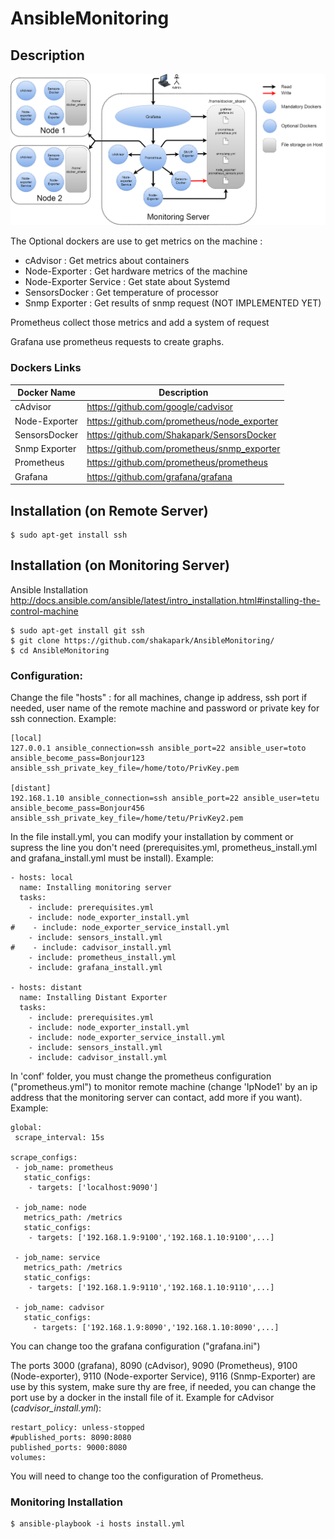 # AnsibleMonitoring
## Description
![Schéma Monitoring](/Sch%C3%A9ma%20Monitoring.png?raw=true "Schéma Monitoring")

The Optional dockers are use to get metrics on the machine :
- cAdvisor : Get metrics about containers
- Node-Exporter : Get hardware metrics of the machine 
- Node-Exporter Service : Get state about Systemd
- SensorsDocker : Get temperature of processor
- Snmp Exporter : Get results of snmp request (NOT IMPLEMENTED YET)

Prometheus collect those metrics and add a system of request

Grafana use prometheus requests to create graphs. 

### Dockers Links

|  Docker Name  | Description  |
| ------------- | ------------- |
| cAdvisor  | https://github.com/google/cadvisor |
| Node-Exporter |  https://github.com/prometheus/node_exporter |
| SensorsDocker | https://github.com/Shakapark/SensorsDocker |
| Snmp Exporter | https://github.com/prometheus/snmp_exporter |
| Prometheus | https://github.com/prometheus/prometheus |
| Grafana | https://github.com/grafana/grafana |

## Installation (on Remote Server)
~~~ shell
$ sudo apt-get install ssh
~~~
## Installation (on Monitoring Server)
Ansible Installation
http://docs.ansible.com/ansible/latest/intro_installation.html#installing-the-control-machine

~~~ shell
$ sudo apt-get install git ssh
$ git clone https://github.com/shakapark/AnsibleMonitoring/
$ cd AnsibleMonitoring
~~~

### Configuration:

Change the file "hosts" : for all machines, change ip address, ssh port if needed, user name of the remote machine and password or private key for ssh connection.
Example:
~~~ shell
[local]
127.0.0.1 ansible_connection=ssh ansible_port=22 ansible_user=toto ansible_become_pass=Bonjour123 ansible_ssh_private_key_file=/home/toto/PrivKey.pem

[distant]
192.168.1.10 ansible_connection=ssh ansible_port=22 ansible_user=tetu ansible_become_pass=Bonjour456 ansible_ssh_private_key_file=/home/tetu/PrivKey2.pem
~~~
In the file install.yml, you can modify your installation by comment or supress the line you don't need (prerequisites.yml, prometheus_install.yml and grafana_install.yml must be install).
Example:
~~~ shell
- hosts: local 
  name: Installing monitoring server 
  tasks: 
    - include: prerequisites.yml 
    - include: node_exporter_install.yml 
#    - include: node_exporter_service_install.yml 
    - include: sensors_install.yml 
#    - include: cadvisor_install.yml 
    - include: prometheus_install.yml 
    - include: grafana_install.yml 

- hosts: distant 
  name: Installing Distant Exporter 
  tasks: 
    - include: prerequisites.yml 
    - include: node_exporter_install.yml 
    - include: node_exporter_service_install.yml 
    - include: sensors_install.yml 
    - include: cadvisor_install.yml 

~~~
In 'conf' folder, you must change the prometheus configuration ("prometheus.yml") to monitor remote machine (change 'IpNode1' by an ip address that the monitoring server can contact, add more if you want).
Example:
~~~ shell
global:
 scrape_interval: 15s

scrape_configs:
 - job_name: prometheus
   static_configs:
    - targets: ['localhost:9090']

 - job_name: node
   metrics_path: /metrics
   static_configs:
    - targets: ['192.168.1.9:9100','192.168.1.10:9100',...]
 
 - job_name: service
   metrics_path: /metrics
   static_configs:
    - targets: ['192.168.1.9:9110','192.168.1.10:9110',...]

 - job_name: cadvisor
   static_configs:
     - targets: ['192.168.1.9:8090','192.168.1.10:8090',...]
~~~

You can change too the grafana configuration ("grafana.ini")

The ports 3000 (grafana), 8090 (cAdvisor), 9090 (Prometheus), 9100 (Node-exporter), 9110 (Node-exporter Service), 9116 (Snmp-Exporter) are use by this system, make sure thy are free, if needed, you can change the port use by a docker in the install file of it. Example for cAdvisor (*cadvisor_install.yml*):
~~~ shell
restart_policy: unless-stopped
#published_ports: 8090:8080
published_ports: 9000:8080
volumes: 
~~~

You will need to change too the configuration of Prometheus.

### Monitoring Installation
~~~ shell
$ ansible-playbook -i hosts install.yml
~~~
